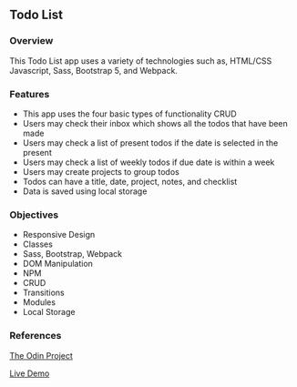 ## Todo List

### Overview

This Todo List app uses a variety of technologies such as, HTML/CSS Javascript, Sass, Bootstrap 5, and Webpack.

### Features 

- This app uses the four basic types of functionality CRUD
- Users may check their inbox which shows all the todos that have been made
- Users may check a list of present todos if the date is selected in the present
- Users may check a list of weekly todos if due date is within a week
- Users may create projects to group todos
- Todos can have a title, date, project, notes, and checklist
- Data is saved using local storage

### Objectives

- Responsive Design
- Classes
- Sass, Bootstrap, Webpack
- DOM Manipulation
- NPM
- CRUD
- Transitions
- Modules
- Local Storage

### References

[The Odin Project](https://www.theodinproject.com/paths/full-stack-javascript/courses/javascript/lessons/todo-list)

[Live Demo](https://alex-lvl.github.io/todo-list/)